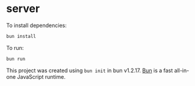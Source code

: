 # server

To install dependencies:

```bash
bun install
```

To run:

```bash
bun run
```

This project was created using `bun init` in bun v1.2.17. [Bun](https://bun.sh) is a fast all-in-one JavaScript runtime.
